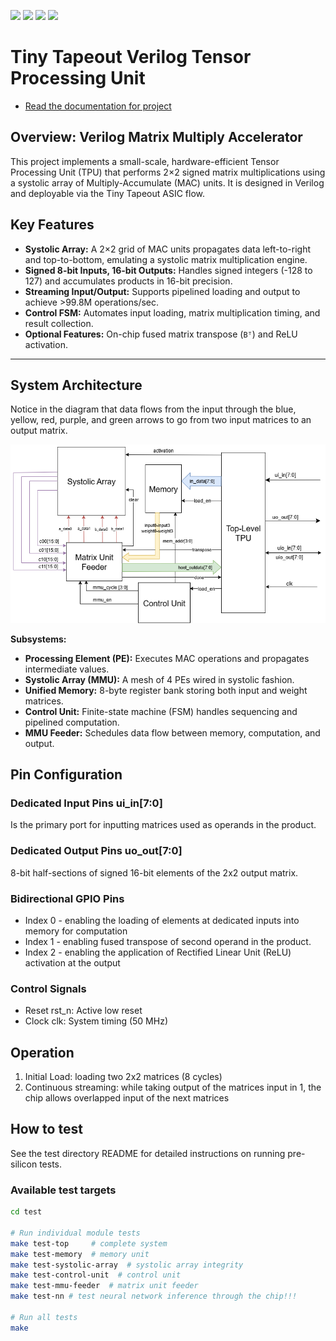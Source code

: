 ![](../../workflows/gds/badge.svg) ![](../../workflows/docs/badge.svg) ![](../../workflows/test/badge.svg) ![](../../workflows/fpga/badge.svg)

# Tiny Tapeout Verilog Tensor Processing Unit

- [Read the documentation for project](docs/info.md)

## Overview: Verilog Matrix Multiply Accelerator

This project implements a small-scale, hardware-efficient Tensor Processing Unit (TPU) that performs 2×2 signed matrix multiplications using a systolic array of Multiply-Accumulate (MAC) units. It is designed in Verilog and deployable via the Tiny Tapeout ASIC flow.

## Key Features

- **Systolic Array:** A 2×2 grid of MAC units propagates data left-to-right and top-to-bottom, emulating a systolic matrix multiplication engine.
- **Signed 8-bit Inputs, 16-bit Outputs:** Handles signed integers (-128 to 127) and accumulates products in 16-bit precision.
- **Streaming Input/Output:** Supports pipelined loading and output to achieve >99.8M operations/sec.
- **Control FSM:** Automates input loading, matrix multiplication timing, and result collection.
- **Optional Features:** On-chip fused matrix transpose (`Bᵀ`) and ReLU activation.

---

## System Architecture

Notice in the diagram that data flows from the input through the blue, yellow, red, purple, and green arrows to go from two input matrices to an output matrix.

![Block Diagram](docs/ECE298A-TPU.png)

**Subsystems:**
- **Processing Element (PE):** Executes MAC operations and propagates intermediate values.
- **Systolic Array (MMU):** A mesh of 4 PEs wired in systolic fashion.
- **Unified Memory:** 8-byte register bank storing both input and weight matrices.
- **Control Unit:** Finite-state machine (FSM) handles sequencing and pipelined computation.
- **MMU Feeder:** Schedules data flow between memory, computation, and output.

## Pin Configuration

### Dedicated Input Pins ui_in[7:0]

Is the primary port for inputting matrices used as operands in the product.

### Dedicated Output Pins uo_out[7:0]

8-bit half-sections of signed 16-bit elements of the 2x2 output matrix.

### Bidirectional GPIO Pins

- Index 0 - enabling the loading of elements at dedicated inputs into memory for computation
- Index 1 - enabling fused transpose of second operand in the product.
- Index 2 - enabling the application of Rectified Linear Unit (ReLU) activation at the output

### Control Signals
- Reset rst_n: Active low reset
- Clock clk: System timing (50 MHz)

## Operation
1. Initial Load: loading two 2x2 matrices (8 cycles)
2. Continuous streaming: while taking output of the matrices input in 1, the chip allows overlapped input of the next matrices

## How to test

See the test directory README for detailed instructions on running pre-silicon tests.

### Available test targets

```bash
cd test

# Run individual module tests
make test-top     # complete system
make test-memory  # memory unit
make test-systolic-array  # systolic array integrity
make test-control-unit  # control unit
make test-mmu-feeder  # matrix unit feeder
make test-nn # test neural network inference through the chip!!!

# Run all tests
make
```
